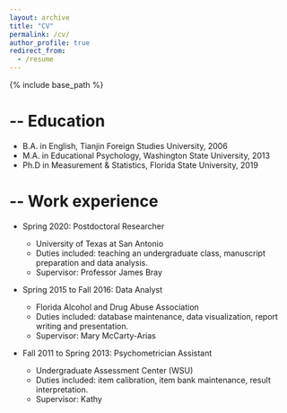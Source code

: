 ```yaml
---
layout: archive
title: "CV"
permalink: /cv/
author_profile: true
redirect_from:
  - /resume
---
```


{% include base_path %}

-- Education
======
* B.A. in English, Tianjin Foreign Studies University, 2006
* M.A. in Educational Psychology, Washington State University, 2013
* Ph.D in Measurement & Statistics, Florida State University, 2019 

-- Work experience
======
* Spring 2020: Postdoctoral Researcher
  * University of Texas at San Antonio
  * Duties included: teaching an undergraduate class, manuscript preparation and data analysis.
  * Supervisor: Professor James Bray

* Spring 2015 to Fall 2016: Data Analyst
  * Florida Alcohol and Drug Abuse Association
  * Duties included: database maintenance, data visualization, report writing and presentation.
  * Supervisor: Mary McCarty-Arias

* Fall 2011 to Spring 2013: Psychometrician Assistant 
  * Undergraduate Assessment Center (WSU)
  * Duties included: item calibration, item bank maintenance, result interpretation.
  * Supervisor: Kathy


<!-- Skills
======
* Skill 1
* Skill 2
  * Sub-skill 2.1
  * Sub-skill 2.2
  * Sub-skill 2.3
* Skill 3

Publications
======
  <ul>{% for post in site.publications %}
    {% include archive-single-cv.html %}
  {% endfor %}</ul>

Talks
======
  <ul>{% for post in site.talks %}
    {% include archive-single-talk-cv.html %}
  {% endfor %}</ul>

Teaching
======
  <ul>{% for post in site.teaching %}
    {% include archive-single-cv.html %}
  {% endfor %}</ul>

Service and leadership
======
* Currently signed in to 43 different slack teams -->
